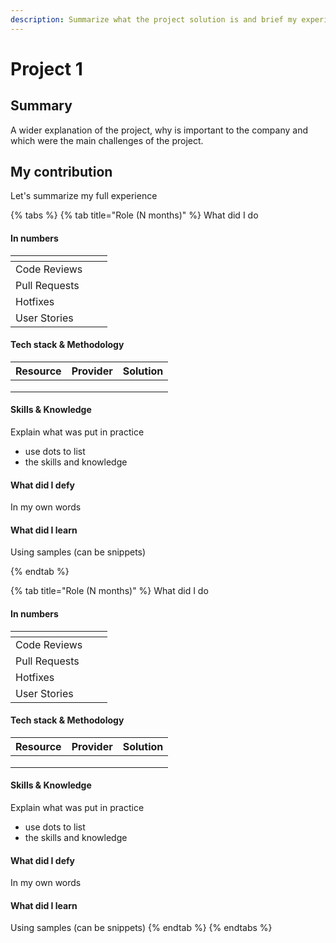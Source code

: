 ```yaml
---
description: Summarize what the project solution is and brief my experience in that project
---
```


# Project 1

## Summary

A wider explanation of the project, why is important to the company and which were the main challenges of the project.

## My contribution

Let's summarize my full experience

{% tabs %}
{% tab title="Role (N months)" %}
What did I do

#### In numbers

<table data-view="cards"><thead><tr><th></th><th></th><th></th></tr></thead><tbody><tr><td>Code Reviews</td><td></td><td></td></tr><tr><td>Pull Requests</td><td></td><td></td></tr><tr><td>Hotfixes</td><td></td><td></td></tr><tr><td>User Stories</td><td></td><td></td></tr></tbody></table>

#### Tech stack & Methodology

| Resource | Provider | Solution |
| -------- | -------- | -------- |
|          |          |          |
|          |          |          |
|          |          |          |

#### Skills & Knowledge

Explain what was put in practice

* use dots to list
* the skills and knowledge

#### What did I defy

In my own words

#### What did I learn

Using samples (can be snippets)


{% endtab %}

{% tab title="Role (N months)" %}
What did I do

#### In numbers

<table data-view="cards"><thead><tr><th></th><th></th><th></th></tr></thead><tbody><tr><td>Code Reviews</td><td></td><td></td></tr><tr><td>Pull Requests</td><td></td><td></td></tr><tr><td>Hotfixes</td><td></td><td></td></tr><tr><td>User Stories</td><td></td><td></td></tr></tbody></table>

#### Tech stack & Methodology

| Resource | Provider | Solution |
| -------- | -------- | -------- |
|          |          |          |
|          |          |          |
|          |          |          |

#### Skills & Knowledge

Explain what was put in practice

* use dots to list
* the skills and knowledge

#### What did I defy

In my own words

#### What did I learn

Using samples (can be snippets)
{% endtab %}
{% endtabs %}

